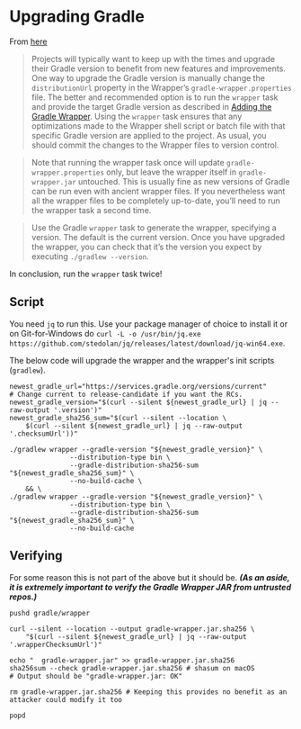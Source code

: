Upgrading Gradle
================

From [here][upgrading]

> Projects will typically want to keep up with the times and upgrade their
> Gradle version to benefit from new features and improvements. One way to
> upgrade the Gradle version is manually change the `distributionUrl` property
> in the Wrapper’s `gradle-wrapper.properties` file. The better and recommended
> option is to run the `wrapper` task and provide the target Gradle version as
> described in [Adding the Gradle Wrapper][adding]. Using the `wrapper` task
> ensures that any optimizations made to the Wrapper shell script or batch file
> with that specific Gradle version are applied to the project. As usual, you
> should commit the changes to the Wrapper files to version control.

> Note that running the wrapper task once will update
> `gradle-wrapper.properties` only, but leave the wrapper itself in
> `gradle-wrapper.jar` untouched. This is usually fine as new versions of Gradle
> can be run even with ancient wrapper files. If you nevertheless want all the
> wrapper files to be completely up-to-date, you’ll need to run the wrapper task
> a second time.

> Use the Gradle `wrapper` task to generate the wrapper, specifying a version.
> The default is the current version. Once you have upgraded the wrapper, you
> can check that it’s the version you expect by executing `./gradlew --version`.

In conclusion, run the `wrapper` task twice!

Script
------

You need `jq` to run this. Use your package manager of choice to install it or on Git-for-Windows do
`curl -L -o /usr/bin/jq.exe https://github.com/stedolan/jq/releases/latest/download/jq-win64.exe`.

The below code will upgrade the wrapper and the wrapper's init scripts (`gradlew`).

```shell
newest_gradle_url="https://services.gradle.org/versions/current"
# Change current to release-candidate if you want the RCs.
newest_gradle_version="$(curl --silent ${newest_gradle_url} | jq --raw-output '.version')"
newest_gradle_sha256_sum="$(curl --silent --location \
    $(curl --silent ${newest_gradle_url} | jq --raw-output '.checksumUrl'))"

./gradlew wrapper --gradle-version "${newest_gradle_version}" \
               --distribution-type bin \
               --gradle-distribution-sha256-sum "${newest_gradle_sha256_sum}" \
               --no-build-cache \
    && \
./gradlew wrapper --gradle-version "${newest_gradle_version}" \
               --distribution-type bin \
               --gradle-distribution-sha256-sum "${newest_gradle_sha256_sum}" \
               --no-build-cache
```

Verifying
---------

For some reason this is not part of the above but it should be. ***(As an aside,
it is extremely important to verify the Gradle Wrapper JAR from untrusted
repos.)***

```shell
pushd gradle/wrapper

curl --silent --location --output gradle-wrapper.jar.sha256 \
    "$(curl --silent ${newest_gradle_url} | jq --raw-output '.wrapperChecksumUrl')"

echo "  gradle-wrapper.jar" >> gradle-wrapper.jar.sha256
sha256sum --check gradle-wrapper.jar.sha256 # shasum on macOS
# Output should be "gradle-wrapper.jar: OK"

rm gradle-wrapper.jar.sha256 # Keeping this provides no benefit as an attacker could modify it too

popd
```

[upgrading]: https://docs.gradle.org/current/userguide/gradle_wrapper.html#sec:upgrading_wrapper
[adding]: https://docs.gradle.org/current/userguide/gradle_wrapper.html#sec:adding_wrapper
[verifying]: https://docs.gradle.org/current/userguide/gradle_wrapper.html#wrapper_checksum_verification

